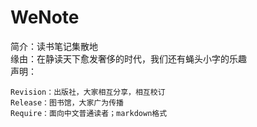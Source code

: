 # WeNote

简介：读书笔记集散地  
缘由：在静读天下愈发奢侈的时代，我们还有蝇头小字的乐趣  
声明：

    Revision：出版社，大家相互分享，相互校订
    Release：图书馆，大家广为传播
    Require：面向中文普通读者；markdown格式
